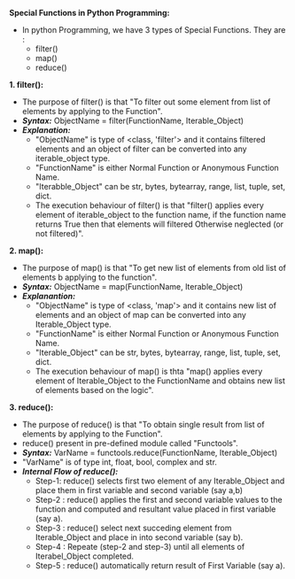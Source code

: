 **Special Functions in Python Programming:**
- In python Programming, we have 3 types of Special Functions. They are :
    - filter()
    - map()
    - reduce()

**1. filter():**
- The purpose of filter() is that "To filter out some element from list of elements by applying to the Function".
- ***Syntax:*** ObjectName = filter(FunctionName, Iterable_Object)
- ***Explanation:***
  - "ObjectName" is type of <class, 'filter'> and it contains filtered elements and an object of filter can be converted into any iterable_object type.
  - "FunctionName" is either Normal Function or Anonymous Function Name.
  - "Iterabble_Object" can be str, bytes, bytearray, range, list, tuple, set, dict.
  - The execution behaviour of filter() is that "filter() applies every element of iterable_object to the function name, if the function name returns True then that elements will      filtered Otherwise neglected (or not filtered)".

**2. map():**
- The purpose of map() is that "To get new list of elements from old list of elements b applying to the function".
- ***Syntax:*** ObjectName = map(FunctionName, Iterable_Object)
- ***Explanantion:***
  - "ObjectName" is type of <class, 'map'> and it contains new list of elements and an object of map can be converted into any Iterable_Object type.
  - "FunctionName" is either Normal Function or Anonymous Function Name.
  - "Iterable_Object" can be str, bytes, bytearray, range, list, tuple, set, dict.
  - The execution behaviour of map() is thta "map() applies every element of Iterable_Object to the FunctionName and obtains new list of elements based on the logic".

**3. reduce():**
- The purpose of reduce() is that "To obtain single result from list of elements by applying to the Function".
- reduce() present in pre-defined module called "Functools".
- ***Syntax:*** VarName = functools.reduce(FunctionName, Iterable_Object)
- "VarName" is of type int, float, bool, complex and str.
- ***Internal Flow of reduce():***
  - Step-1: reduce() selects first two element of any Iterable_Object and place them in first variable and second variable (say a,b)
  - Step-2 : reduce() applies the first and second variable values to the function and computed and resultant value placed in first variable (say a).
  - Step-3 : reduce() select next succeding element from Iterable_Object and place in into second variable (say b).
  - Step-4 : Repeate (step-2 and step-3) until all elements of Iterabel_Object completed.
  - Step-5 : reduce() automatically return result of First Variable (say a).
